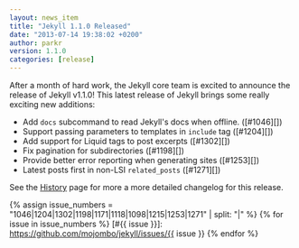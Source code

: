 ```yaml
---
layout: news_item
title: "Jekyll 1.1.0 Released"
date: "2013-07-14 19:38:02 +0200"
author: parkr
version: 1.1.0
categories: [release]
---
```


After a month of hard work, the Jekyll core team is excited to announce the release of
Jekyll v1.1.0! This latest release of Jekyll brings some really exciting new additions:

- Add `docs` subcommand to read Jekyll's docs when offline. ([#1046][])
- Support passing parameters to templates in `include` tag ([#1204][])
- Add support for Liquid tags to post excerpts ([#1302][])
- Fix pagination for subdirectories ([#1198][])
- Provide better error reporting when generating sites ([#1253][])
- Latest posts first in non-LSI `related_posts` ([#1271][])

See the [History][] page for more a more detailed changelog for this release.

{% assign issue_numbers = "1046|1204|1302|1198|1171|1118|1098|1215|1253|1271" | split: "|" %}
{% for issue in issue_numbers %}
[#{{ issue }}]: https://github.com/mojombo/jekyll/issues/{{ issue }}
{% endfor %}

[History]: /docs/history/#110__20130714

